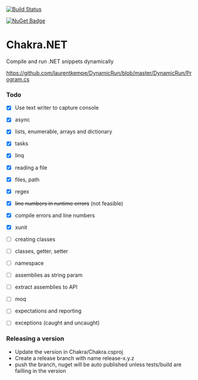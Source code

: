 [![Build Status](https://dev.azure.com/dotnet-school/Chakra.NET/_apis/build/status/dotnet-school.chakra.net?branchName=release-0.2.0)](https://dev.azure.com/dotnet-school/Chakra.NET/_build/latest?definitionId=3&branchName=release-0.2.0)

[![NuGet Badge](https://buildstats.info/nuget/Chakra.NET)](https://www.nuget.org/packages/Chakra.NET/)

# Chakra.NET

Compile and run .NET snippets dynamically

https://github.com/laurentkempe/DynamicRun/blob/master/DynamicRun/Program.cs

### Todo 

- [x] Use text writer to capture console
- [x] async
- [x] lists, enumerable, arrays and dictionary
- [x] tasks
- [x] linq
- [x] reading a file
- [x] files, path
- [x] regex
- [x] ~~line numbers in runtime errors~~ (not feasible)
- [x] compile errors and line numbers
- [x] xunit
- [ ] creating classes
- [ ] classes, getter, setter
- [ ] namespace
- [ ] assemblies as string param
- [ ] extract assemblies to API

- [ ] moq

- [ ] expectations and reporting

- [ ] exceptions (caught and uncaught)

  



### Releasing a version

- Update the version in Chakra/Chakra.csproj
- Create a release branch with name release-x.y.z
- push the branch, nuget will be auto published unless tests/build are failling in the version

